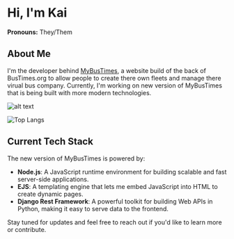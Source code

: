 # Hi, I'm Kai 
**Pronouns:** They/Them

## About Me

I'm the developer behind [MyBusTimes](https://mybustimes.cc), a website build of the back of BusTimes.org to allow people to create there own fleets and manage there virual bus company. Currently, I'm working on new version of MyBusTimes that is being built with more modern technologies.

![alt text](https://github-readme-stats.vercel.app/api?username=Kai-codin&show_icons=true&number_format=long&border_radius=20&rank_icon=github&theme=dark&ring_color=7b32c2&icon_color=7b32c2&border_color=7b32c1)

![Top Langs](https://github-readme-stats.vercel.app/api/top-langs/?username=Kai-codin&theme=dark&border_radius=20&layout=compact&border_color=7b32c1)

## Current Tech Stack

The new version of MyBusTimes is powered by:

- **Node.js**: A JavaScript runtime environment for building scalable and fast server-side applications.
- **EJS**: A templating engine that lets me embed JavaScript into HTML to create dynamic pages.
- **Django Rest Framework**: A powerful toolkit for building Web APIs in Python, making it easy to serve data to the frontend.

Stay tuned for updates and feel free to reach out if you'd like to learn more or contribute.
